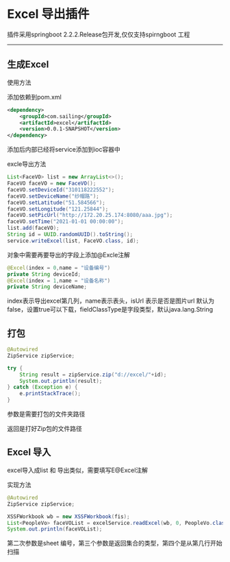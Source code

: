 # Excel 导出插件

插件采用springboot 2.2.2.Release包开发,仅仅支持spirngboot 工程

-----

## 生成Excel

使用方法

添加依赖到pom.xml

```xml
<dependency>
    <groupId>com.sailing</groupId>
    <artifactId>excel</artifactId>
    <version>0.0.1-SNAPSHOT</version>
</dependency>
```

添加后内部已经将service添加到ioc容器中

excle导出方法

```java
List<FaceVO> list = new ArrayList<>();
FaceVO faceVO = new FaceVO();
faceVO.setDeviceId("310118222552");
faceVO.setDeviceName("纱帽路");
faceVO.setLatitude("51.584566");
faceVO.setLongitude("121.25844");
faceVO.setPicUrl("http://172.20.25.174:8080/aaa.jpg");
faceVO.setTime("2021-01-01 00:00:00");
list.add(faceVO);
String id = UUID.randomUUID().toString();
service.writeExcel(list, FaceVO.class, id);
```

对象中需要再要导出的字段上添加@Excle注解

```java
@Excel(index = 0,name = "设备编号")
private String deviceId;
@Excel(index = 1,name = "设备名称")
private String deviceName;
```

index表示导出excel第几列，name表示表头，isUrl 表示是否是图片url 默认为false，设置true可以下载，fieldClassType是字段类型，默认java.lang.String

## 打包

```java
@Autowired
ZipService zipService;

try {
    String result = zipService.zip("d://excel/"+id);
    System.out.println(result);
} catch (Exception e) {
    e.printStackTrace();
}
```

参数是需要打包的文件夹路径

返回是打好Zip包的文件路径

## Excel 导入

excel导入成list 和 导出类似，需要填写E@Excel注解

实现方法

```java
@Autowired
ZipService zipService;

XSSFWorkbook wb = new XSSFWorkbook(fis);
List<PeopleVo> faceVOList = excelService.readExcel(wb, 0, PeopleVo.class, 2);
System.out.println(faceVOList);
```

第二次参数是sheet 编号，第三个参数是返回集合的类型，第四个是从第几行开始扫描

